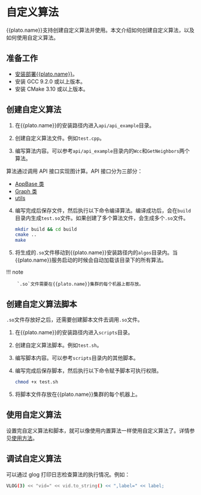 # 自定义算法

{{plato.name}}支持创建自定义算法并使用。本文介绍如何创建自定义算法，以及如何使用自定义算法。

## 准备工作

- [安装部署{{plato.name}}](nebula-analytics.md)。
- 安装 GCC 9.2.0 或以上版本。
- 安装 CMake 3.10 或以上版本。

## 创建自定义算法

1. 在{{plato.name}}的安装路径内进入`api/api_example`目录。

2. 创建自定义算法文件。例如`test.cpp`。

3. 编写算法内容。可以参考`api/api_example`目录内的`Wcc`和`GetNeighbors`两个算法。

  算法通过调用 API 接口实现图计算。API 接口分为三部分：

  - [AppBase 类](2.appbase-class.md)
  - [Graph 类](3.graph-class.md)
  - [utils](4.utils-class.md)

4. 编写完成后保存文件，然后执行以下命令编译算法。编译成功后，会在`build`目录内生成`test.so`文件。如果创建了多个算法文件，会生成多个`.so`文件。

    ```bash
    mkdir build && cd build
    cmake ..
    make
    ```

5. 将生成的`.so`文件移动到{{plato.name}}安装路径内的`algos`目录内。当{{plato.name}}服务启动的时候会自动加载该目录下的所有算法。

  !!! note

        `.so`文件需要在{{plato.name}}集群的每个机器上都存放。

## 创建自定义算法脚本

`.so`文件存放好之后，还需要创建脚本文件去调用`.so`文件。

1. 在{{plato.name}}的安装路径内进入`scripts`目录。

2. 创建自定义算法脚本。例如`test.sh`。

3. 编写脚本内容。可以参考`scripts`目录内的其他脚本。

4. 编写完成后保存脚本，然后执行以下命令赋予脚本可执行权限。

    ```bash
    chmod +x test.sh
    ```

5. 将脚本文件存放在{{plato.name}}集群的每个机器上。

## 使用自定义算法

设置完自定义算法和脚本，就可以像使用内置算法一样使用自定义算法了。详情参见[使用方法](nebula-analytics.md)。

## 调试自定义算法

可以通过 glog 打印日志检查算法的执行情况。例如：

```bash
VLOG(3) << "vid=" << vid.to_string() << ",label=" << label;
```

